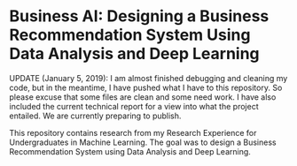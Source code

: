# Business AI: Designing a Business Recommendation System Using Data Analysis and Deep Learning

UPDATE (January 5, 2019): I am almost finished debugging and cleaning my code, but in the meantime, I have pushed what I have to this repository. So please excuse that some files are clean and some need work. I have also included the current technical report for a view into what the project entailed. We are currently preparing to publish.

This repository contains research from my Research Experience for Undergraduates in Machine Learning. The goal was to design a Business Recommendation System using Data Analysis and Deep Learning. 
